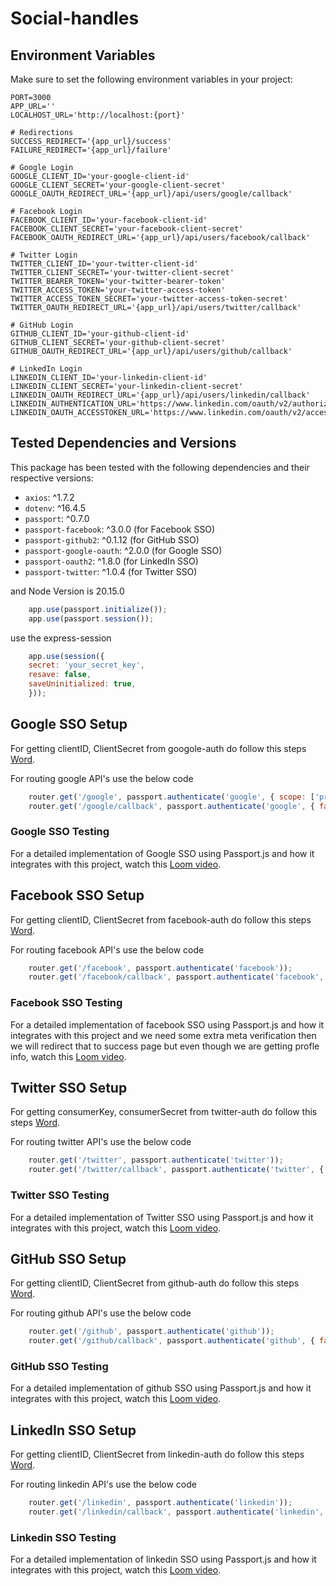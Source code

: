 # Social-handles


## Environment Variables

Make sure to set the following environment variables in your project:

```env
PORT=3000
APP_URL=''
LOCALHOST_URL='http://localhost:{port}'

# Redirections
SUCCESS_REDIRECT='{app_url}/success'
FAILURE_REDIRECT='{app_url}/failure'

# Google Login
GOOGLE_CLIENT_ID='your-google-client-id'
GOOGLE_CLIENT_SECRET='your-google-client-secret'
GOOGLE_OAUTH_REDIRECT_URL='{app_url}/api/users/google/callback'

# Facebook Login
FACEBOOK_CLIENT_ID='your-facebook-client-id'
FACEBOOK_CLIENT_SECRET='your-facebook-client-secret'
FACEBOOK_OAUTH_REDIRECT_URL='{app_url}/api/users/facebook/callback'

# Twitter Login
TWITTER_CLIENT_ID='your-twitter-client-id'
TWITTER_CLIENT_SECRET='your-twitter-client-secret'
TWITTER_BEARER_TOKEN='your-twitter-bearer-token'
TWITTER_ACCESS_TOKEN='your-twitter-access-token'
TWITTER_ACCESS_TOKEN_SECRET='your-twitter-access-token-secret'
TWITTER_OAUTH_REDIRECT_URL='{app_url}/api/users/twitter/callback'

# GitHub Login
GITHUB_CLIENT_ID='your-github-client-id'
GITHUB_CLIENT_SECRET='your-github-client-secret'
GITHUB_OAUTH_REDIRECT_URL='{app_url}/api/users/github/callback'

# LinkedIn Login
LINKEDIN_CLIENT_ID='your-linkedin-client-id'
LINKEDIN_CLIENT_SECRET='your-linkedin-client-secret'
LINKEDIN_OAUTH_REDIRECT_URL='{app_url}/api/users/linkedin/callback'
LINKEDIN_AUTHENTICATION_URL='https://www.linkedin.com/oauth/v2/authorization'
LINKEDIN_OAUTH_ACCESSTOKEN_URL='https://www.linkedin.com/oauth/v2/accessToken'

```

## Tested Dependencies and Versions

This package has been tested with the following dependencies and their respective versions:

- `axios`: ^1.7.2
- `dotenv`: ^16.4.5
- `passport`: ^0.7.0
- `passport-facebook`: ^3.0.0 (for Facebook SSO)
- `passport-github2`: ^0.1.12 (for GitHub SSO)
- `passport-google-oauth`: ^2.0.0 (for Google SSO)
- `passport-oauth2`: ^1.8.0 (for LinkedIn SSO)
- `passport-twitter`: ^1.0.4 (for Twitter SSO)

and Node Version is 20.15.0

``` javascript
    app.use(passport.initialize());
    app.use(passport.session());
```

use the express-session

``` javascript
    app.use(session({
    secret: 'your_secret_key',
    resave: false,
    saveUninitialized: true,
    }));
```

## Google SSO Setup
For getting clientID, ClientSecret from googole-auth do follow this steps [Word](https://docs.google.com/document/d/11pSvp4d3AoU8vtu_K4deTDhRpuLT1A9-oDMIi1tnEfY/edit?usp=sharing).

For routing google API's use the below code
``` javascript
    router.get('/google', passport.authenticate('google', { scope: ['profile','email'] }))
    router.get('/google/callback', passport.authenticate('google', { failureRedirect: 'your-failure-page-url' , successRedirect: 'your-success-page-url'}))
```

### Google SSO Testing
For a detailed implementation of Google SSO using Passport.js and how it integrates with this project, watch this [Loom video](https://www.loom.com/share/a1009acba4fb41088cb1b6953101086e?sid=afa9368d-aeab-4f55-8be3-38b18d475153).


## Facebook SSO Setup
For getting clientID, ClientSecret from facebook-auth do follow this steps [Word](https://docs.google.com/document/d/16ha0NfVQhTgXqxBaWwuuf-u9OB__zlZBoHBJHByiWns/edit?usp=sharing).

For routing facebook API's use the below code
``` javascript
    router.get('/facebook', passport.authenticate('facebook'));
    router.get('/facebook/callback', passport.authenticate('facebook', { failureRedirect: 'your-failure-page-url', successRedirect: 'your-success-page-url' }))
```

### Facebook SSO Testing
For a detailed implementation of facebook SSO using Passport.js and how it integrates with this project and we need some extra meta verification then we will redirect that to success page but even though we are getting profle info, watch this [Loom video](https://www.loom.com/share/f911accffe1e44de8a1ea883b059b98f?sid=7456cc84-8204-43d5-a288-8749c685272d).

## Twitter SSO Setup
For getting consumerKey, consumerSecret from twitter-auth do follow this steps [Word](https://docs.google.com/document/d/1OnSMKzncvYBOcaV-XVa2Ki_HI67Y5sSwEW8EBf9il_I/edit?usp=sharing).

For routing twitter API's use the below code
``` javascript
    router.get('/twitter', passport.authenticate('twitter'));
    router.get('/twitter/callback', passport.authenticate('twitter', { failureRedirect: 'your-failure-page-url', successRedirect: 'your-success-page-url' }))
```
### Twitter SSO Testing
For a detailed implementation of Twitter SSO using Passport.js and how it integrates with this project, watch this [Loom video](https://www.loom.com/share/963b4fde9e8e44b49a40f6cfcbb8555e?sid=20fc5544-1ee4-4c56-b728-6ad2acd92984).

## GitHub SSO Setup
For getting clientID, ClientSecret from github-auth do follow this steps [Word](https://docs.google.com/document/d/1OnSMKzncvYBOcaV-XVa2Ki_HI67Y5sSwEW8EBf9il_I/edit?usp=sharing).

For routing github API's use the below code
``` javascript
    router.get('/github', passport.authenticate('github'));
    router.get('/github/callback', passport.authenticate('github', { failureRedirect: 'your-failure-page-url', successRedirect: 'your-success-page-url' }))
```
### GitHub SSO Testing
For a detailed implementation of github SSO using Passport.js and how it integrates with this project, watch this [Loom video](https://www.loom.com/share/8868b65e417d4d56bb6624e745ca257e?sid=14c50fb4-df26-43be-9acd-48276e3eff7b).

## LinkedIn SSO Setup
For getting clientID, ClientSecret from linkedin-auth do follow this steps [Word](https://docs.google.com/document/d/1CuMsLLnlxncqyXC3gQBG1LhMpi2v7vsFnnKtYM4M2Rw/edit?usp=sharing).

For routing linkedin API's use the below code
``` javascript
    router.get('/linkedin', passport.authenticate('linkedin'));
    router.get('/linkedin/callback', passport.authenticate('linkedin', { failureRedirect: 'your-failure-page-url', successRedirect: 'your-success-page-url' }))
```

### Linkedin SSO Testing
For a detailed implementation of linkedin SSO using Passport.js and how it integrates with this project, watch this [Loom video](https://www.loom.com/share/5282215d0de8485fbb9b6539814ff21a?sid=178f7569-1429-4dc9-97b4-e6f80666b4a0).